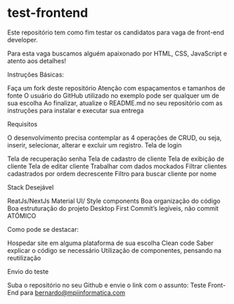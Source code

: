 # test-frontend
Este repositório tem como fim testar os candidatos para vaga de front-end developer.

Para esta vaga buscamos alguém apaixonado por HTML, CSS, JavaScript e atento aos detalhes!

Instruções Básicas: 

Faça um fork deste repositório
Atenção com espaçamentos e tamanhos de fonte 
O usuário do GitHub utilizado no exemplo pode ser qualquer um de sua escolha 
Ao finalizar, atualize o README.md no seu repositório com as instruções para instalar e executar sua entrega

Requisitos

O desenvolvimento precisa contemplar as 4 operações de CRUD, ou seja, inserir, selecionar, alterar e excluir um registro. 
Tela de login

Tela de recuperação senha
Tela de cadastro de cliente
Tela de exibição de cliente
Tela de editar cliente
Trabalhar com dados mockados
Filtrar clientes cadastrados por ordem decrescente
Filtro para buscar cliente por nome

Stack Desejável

ReatJs/NextJs
Material UI/ Style components
Boa organização do código
Boa estruturação do projeto
Desktop First
Commit’s legíveis, não commit ATÓMICO

Como pode se destacar:

Hospedar site em alguma plataforma de sua escolha
Clean code
Saber explicar o código se necessário
Utilização de componentes, pensando na reutilização

Envio do teste

 Suba o repositório no seu Github e envie o link com o assunto: Teste Front-End para bernardo@mpiinformatica.com

